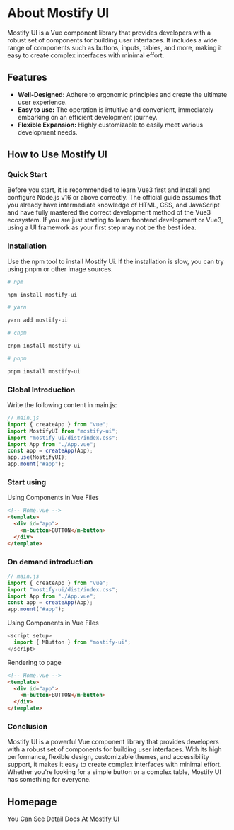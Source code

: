 # About Mostify UI

Mostify UI is a Vue component library that provides developers with a robust set of components for building user interfaces. It includes a wide range of components such as buttons, inputs, tables, and more, making it easy to create complex interfaces with minimal effort.

## Features

- **Well-Designed:** Adhere to ergonomic principles and create the ultimate user experience.
- **Easy to use:** The operation is intuitive and convenient, immediately embarking on an efficient development journey.
- **Flexible Expansion:** Highly customizable to easily meet various development needs.

## How to Use Mostify UI

### Quick Start

Before you start, it is recommended to learn Vue3 first and install and configure Node.js v16 or above correctly. The official guide assumes that you already have intermediate knowledge of HTML, CSS, and JavaScript and have fully mastered the correct development method of the Vue3 ecosystem. If you are just starting to learn frontend development or Vue3, using a UI framework as your first step may not be the best idea.

### Installation

Use the npm tool to install Mostify Ui. If the installation is slow, you can try using pnpm or other image sources.

```bash
# npm

npm install mostify-ui

# yarn

yarn add mostify-ui

# cnpm

cnpm install mostify-ui

# pnpm

pnpm install mostify-ui

```

### Global Introduction

Write the following content in main.js:

```js
// main.js
import { createApp } from "vue";
import MostifyUI from "mostify-ui";
import "mostify-ui/dist/index.css";
import App from "./App.vue";
const app = createApp(App);
app.use(MostifyUI);
app.mount("#app");
```

### Start using

Using Components in Vue Files

```html
<!-- Home.vue -->
<template>
  <div id="app">
    <m-button>BUTTON</m-button>
  </div>
</template>
```

### On demand introduction

```js
// main.js
import { createApp } from "vue";
import "mostify-ui/dist/index.css";
import App from "./App.vue";
const app = createApp(App);
app.mount("#app");
```

Using Components in Vue Files

```js
<script setup>
  import { MButton } from "mostify-ui";
</script>
```

Rendering to page

```html
<!-- Home.vue -->
<template>
  <div id="app">
    <m-button>BUTTON</m-button>
  </div>
</template>
```

### Conclusion

Mostify UI is a powerful Vue component library that provides developers with a robust set of components for building user interfaces. With its high performance, flexible design, customizable themes, and accessibility support, it makes it easy to create complex interfaces with minimal effort. Whether you're looking for a simple button or a complex table, Mostify UI has something for everyone.

## Homepage

You Can See Detail Docs At
[Mostify UI](https://irmingw.github.io/mostify-ui/)
